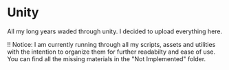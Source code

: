 # Unity
All my long years waded through unity. I decided to upload everything here.

!! Notice: I am currently running through all my scripts, assets and utilities with the intention to organize them for further readabilty
and ease of use. You can find all the missing materials in the "Not Implemented" folder.
